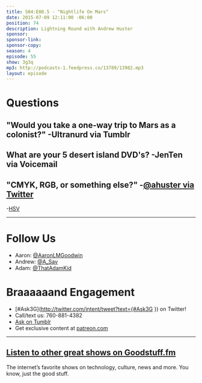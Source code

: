 ```yaml
---
title: S04:E08.5 - "Nightlife On Mars"
date: 2015-07-09 12:11:00 -06:00
position: 74
description: Lightning Round with Andrew Huster
sponsor: 
sponsor-link: 
sponsor-copy: 
season: 4
episode: 55
show: 3g3q
mp3: http://podcasts-1.feedpress.co/13789/13982.mp3
layout: episode
---
```


# Questions

## "Would you take a one-way trip to Mars as a colonist?" -Ultranurd via Tumblr

## What are your 5 desert island DVD's? -JenTen via Voicemail

## "CMYK, RGB, or something else?" -[@ahuster via Twitter](http://twitter.com/ahuster/status/600341461847113729)
-[HSV](https://en.wikipedia.org/wiki/HSL_and_HSV)

***

# Follow Us
* Aaron: [@AaronLMGoodwin](http://twitter.com/aaronlmgoodwin)
* Andrew: [@A_Sav](http://twitter.com/a_sav)
* Adam: [@ThatAdamKid](http://twitter.com/thatadamkid)

# Braaaaaand Engagement
* [#Ask3G](http://twitter.com/intent/tweet?text={#Ask3G }) on Twitter!
* Call/text us: 760-881-4382
* [Ask on Tumblr](http://3g3q.co/ask)
* Get exclusive content at [patreon.com](http://www.patreon.com/3g3q)

***

## [Listen to other great shows on Goodstuff.fm](http://goodstuff.fm/)
The internet’s favorite shows on technology, culture, news and more. You know, just the good stuff.
